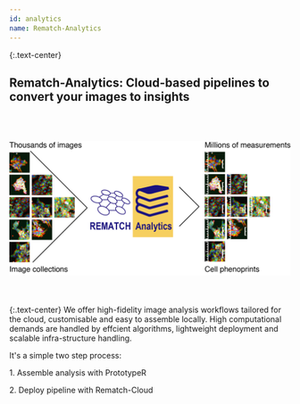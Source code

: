 ```yaml
---
id: analytics
name: Rematch-Analytics
---
```

{:.text-center}
<h2>Rematch-Analytics: Cloud-based pipelines to convert <bold>your</bold> images to insights </h2>  
<img style="float: center;" src="/assets/images/mission/Rematch-Analytics-portfolio.png" alt="Rematch Analytics" vspace="50">  
{:.text-center}
We offer high-fidelity image analysis workflows tailored for the cloud, customisable and easy to assemble locally. High computational demands are handled by effcient algorithms, lightweight deployment and scalable infra-structure handling.

It's a simple two step process: 
	<p>1. Assemble analysis with PrototypeR </p>
	<p>2. Deploy pipeline with Rematch-Cloud </p>

